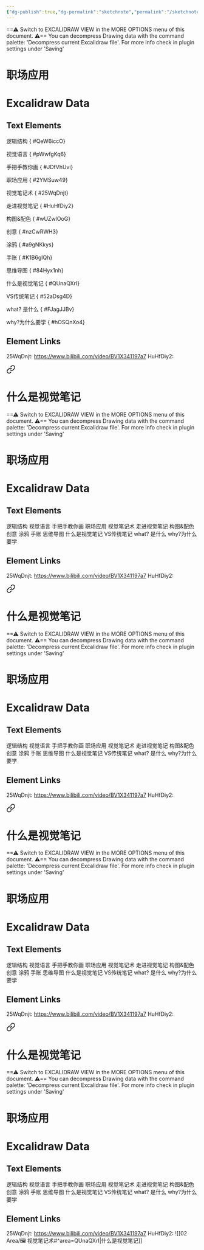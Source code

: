 ```yaml
---
{"dg-publish":true,"dg-permalink":"sketchnote","permalink":"/sketchnote/","tags":["excalidraw","learn/sketchnote"]}
---
```


==⚠  Switch to EXCALIDRAW VIEW in the MORE OPTIONS menu of this document. ⚠== You can decompress Drawing data with the command palette: 'Decompress current Excalidraw file'. For more info check in plugin settings under 'Saving'



# 职场应用

# Excalidraw Data
## Text Elements
逻辑结构
{ #QeW6iccO}


视觉语言
{ #pWwfgKq6}


手把手教你画
{ #JDfVhUvi}


职场应用
{ #2YMSuw49}


视觉笔记术
{ #25WqDnjt}


走进视觉笔记
{ #HuHfDiy2}


构图&配色
{ #wUZwlOoG}


创意
{ #nzCwRWH3}


涂鸦
{ #a9gNKkys}


手账
{ #K1B6gIQh}


思维导图
{ #84Hyx1nh}


什么是视觉笔记
{ #QUnaQXrI}


VS传统笔记
{ #52aDsg4D}


what? 是什么
{ #FJagJJBv}


why?为什么要学
{ #hOSQnXo4}


## Element Links
25WqDnjt: https://www.bilibili.com/video/BV1X341197a7
HuHfDiy2: 
<div class="transclusion internal-embed is-loaded"><a class="markdown-embed-link" href="/sketchnote/#area-q-una-q-xr-i" aria-label="Open link"><svg xmlns="http://www.w3.org/2000/svg" width="24" height="24" viewBox="0 0 24 24" fill="none" stroke="currentColor" stroke-width="2" stroke-linecap="round" stroke-linejoin="round" class="svg-icon lucide-link"><path d="M10 13a5 5 0 0 0 7.54.54l3-3a5 5 0 0 0-7.07-7.07l-1.72 1.71"></path><path d="M14 11a5 5 0 0 0-7.54-.54l-3 3a5 5 0 0 0 7.07 7.07l1.71-1.71"></path></svg></a><div class="markdown-embed">

<div class="markdown-embed-title">

# 什么是视觉笔记

</div>



==⚠  Switch to EXCALIDRAW VIEW in the MORE OPTIONS menu of this document. ⚠== You can decompress Drawing data with the command palette: 'Decompress current Excalidraw file'. For more info check in plugin settings under 'Saving'



# 职场应用

# Excalidraw Data
## Text Elements
逻辑结构 
视觉语言 
手把手教你画 
职场应用 
视觉笔记术 
走进视觉笔记 
构图&配色 
创意 
涂鸦 
手账 
思维导图 
什么是视觉笔记 
VS传统笔记 
what? 是什么 
why?为什么要学 
## Element Links
25WqDnjt: https://www.bilibili.com/video/BV1X341197a7
HuHfDiy2: 
<div class="transclusion internal-embed is-loaded"><a class="markdown-embed-link" href="/sketchnote/#area-q-una-q-xr-i" aria-label="Open link"><svg xmlns="http://www.w3.org/2000/svg" width="24" height="24" viewBox="0 0 24 24" fill="none" stroke="currentColor" stroke-width="2" stroke-linecap="round" stroke-linejoin="round" class="svg-icon lucide-link"><path d="M10 13a5 5 0 0 0 7.54.54l3-3a5 5 0 0 0-7.07-7.07l-1.72 1.71"></path><path d="M14 11a5 5 0 0 0-7.54-.54l-3 3a5 5 0 0 0 7.07 7.07l1.71-1.71"></path></svg></a><div class="markdown-embed">

<div class="markdown-embed-title">

# 什么是视觉笔记

</div>



==⚠  Switch to EXCALIDRAW VIEW in the MORE OPTIONS menu of this document. ⚠== You can decompress Drawing data with the command palette: 'Decompress current Excalidraw file'. For more info check in plugin settings under 'Saving'



# 职场应用

# Excalidraw Data
## Text Elements
逻辑结构 
视觉语言 
手把手教你画 
职场应用 
视觉笔记术 
走进视觉笔记 
构图&配色 
创意 
涂鸦 
手账 
思维导图 
什么是视觉笔记 
VS传统笔记 
what? 是什么 
why?为什么要学 
## Element Links
25WqDnjt: https://www.bilibili.com/video/BV1X341197a7
HuHfDiy2: 
<div class="transclusion internal-embed is-loaded"><a class="markdown-embed-link" href="/sketchnote/#area-q-una-q-xr-i" aria-label="Open link"><svg xmlns="http://www.w3.org/2000/svg" width="24" height="24" viewBox="0 0 24 24" fill="none" stroke="currentColor" stroke-width="2" stroke-linecap="round" stroke-linejoin="round" class="svg-icon lucide-link"><path d="M10 13a5 5 0 0 0 7.54.54l3-3a5 5 0 0 0-7.07-7.07l-1.72 1.71"></path><path d="M14 11a5 5 0 0 0-7.54-.54l-3 3a5 5 0 0 0 7.07 7.07l1.71-1.71"></path></svg></a><div class="markdown-embed">

<div class="markdown-embed-title">

# 什么是视觉笔记

</div>



==⚠  Switch to EXCALIDRAW VIEW in the MORE OPTIONS menu of this document. ⚠== You can decompress Drawing data with the command palette: 'Decompress current Excalidraw file'. For more info check in plugin settings under 'Saving'



# 职场应用

# Excalidraw Data
## Text Elements
逻辑结构 
视觉语言 
手把手教你画 
职场应用 
视觉笔记术 
走进视觉笔记 
构图&配色 
创意 
涂鸦 
手账 
思维导图 
什么是视觉笔记 
VS传统笔记 
what? 是什么 
why?为什么要学 
## Element Links
25WqDnjt: https://www.bilibili.com/video/BV1X341197a7
HuHfDiy2: 
<div class="transclusion internal-embed is-loaded"><a class="markdown-embed-link" href="/sketchnote/#area-q-una-q-xr-i" aria-label="Open link"><svg xmlns="http://www.w3.org/2000/svg" width="24" height="24" viewBox="0 0 24 24" fill="none" stroke="currentColor" stroke-width="2" stroke-linecap="round" stroke-linejoin="round" class="svg-icon lucide-link"><path d="M10 13a5 5 0 0 0 7.54.54l3-3a5 5 0 0 0-7.07-7.07l-1.72 1.71"></path><path d="M14 11a5 5 0 0 0-7.54-.54l-3 3a5 5 0 0 0 7.07 7.07l1.71-1.71"></path></svg></a><div class="markdown-embed">

<div class="markdown-embed-title">

# 什么是视觉笔记

</div>



==⚠  Switch to EXCALIDRAW VIEW in the MORE OPTIONS menu of this document. ⚠== You can decompress Drawing data with the command palette: 'Decompress current Excalidraw file'. For more info check in plugin settings under 'Saving'



# 职场应用

# Excalidraw Data
## Text Elements
逻辑结构 
视觉语言 
手把手教你画 
职场应用 
视觉笔记术 
走进视觉笔记 
构图&配色 
创意 
涂鸦 
手账 
思维导图 
什么是视觉笔记 
VS传统笔记 
what? 是什么 
why?为什么要学 
## Element Links
25WqDnjt: https://www.bilibili.com/video/BV1X341197a7
HuHfDiy2: ![[02 Area/🖼️ 视觉笔记术#^area=QUnaQXrI\|什么是视觉笔记]]



</div></div>




</div></div>




</div></div>




</div></div>


